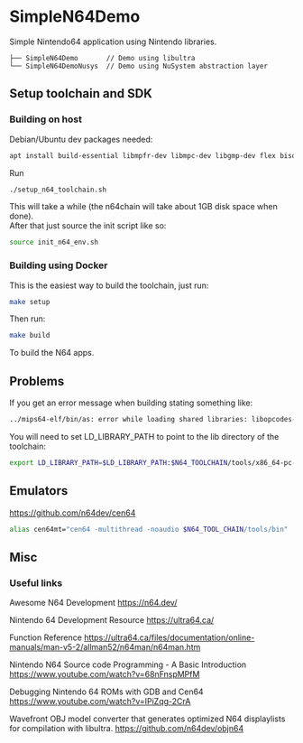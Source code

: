 # SimpleN64Demo

Simple Nintendo64 application using Nintendo libraries.

```text
├── SimpleN64Demo       // Demo using libultra
└── SimpleN64DemoNusys  // Demo using NuSystem abstraction layer
```

## Setup toolchain and SDK

### Building on host

Debian/Ubuntu dev packages needed:

```bash
apt install build-essential libmpfr-dev libmpc-dev libgmp-dev flex bison texinfo cmake libgl1-mesa-dev libopenal-dev
```

Run

```bash
./setup_n64_toolchain.sh
```

This will take a while (the n64chain will take about 1GB disk space when done). </br>
After that just source the init script like so:

```bash
source init_n64_env.sh
```

### Building using Docker

This is the easiest way to build the toolchain, just run:

```bash
make setup
```

Then run:

```bash
make build
```

To build the N64 apps.

## Problems

If you get an error message when building stating something like:

```bash
../mips64-elf/bin/as: error while loading shared libraries: libopcodes-2.34.so: cannot open shared object file: No such file or directory
```

You will need to set LD_LIBRARY_PATH to point to the lib directory of the toolchain:

```bash
export LD_LIBRARY_PATH=$LD_LIBRARY_PATH:$N64_TOOLCHAIN/tools/x86_64-pc-linux-gnu/mips64-elf/lib/
```

## Emulators

<https://github.com/n64dev/cen64>

```bash
alias cen64mt="cen64 -multithread -noaudio $N64_TOOL_CHAIN/tools/bin"
```

## Misc

### Useful links

Awesome N64 Development
<https://n64.dev/>

Nintendo 64 Development Resource
<https://ultra64.ca/>

Function Reference
<https://ultra64.ca/files/documentation/online-manuals/man-v5-2/allman52/n64man/n64man.htm>

Nintendo N64 Source code Programming - A Basic Introduction
<https://www.youtube.com/watch?v=68nFnspMPfM>

Debugging Nintendo 64 ROMs with GDB and Cen64
<https://www.youtube.com/watch?v=IPiZqg-2CrA>

Wavefront OBJ model converter that generates optimized N64 displaylists for compilation with libultra.
<https://github.com/n64dev/objn64>
